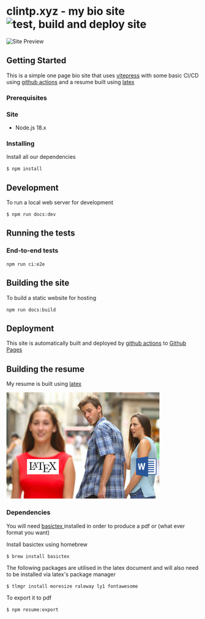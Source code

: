 # clintp.xyz - my bio site &nbsp;![test, build and deploy site](https://github.com/yuhonas/clintp.xyz/workflows/test,%20build%20and%20deploy%20site/badge.svg)

![Site Preview](./gh-site-preview.avif)

## Getting Started

This is a simple one page bio site that uses [vitepress](https://vitepress.dev/) with some basic CI/CD using [github actions](./.github/workflows/ci.yml) and a resume built using [latex](https://www.latex-project.org/)

### Prerequisites

### Site

* Node.js 18.x

### Installing

Install all our dependencies

```
$ npm install
```

## Development

To run a local web server for development

```
$ npm run docs:dev
```

## Running the tests


### End-to-end tests
```
npm run ci:e2e
```

## Building the site

To build a static website for hosting

```
npm run docs:build
```

## Deployment


This site is automatically built and deployed by [github actions](https://github.com/actions) to [Github Pages](https://pages.github.com/)


## Building the resume

My resume is built using [latex](https://www.latex-project.org/)

![picture of latex envy](./gh-latexenvy.png)

### Dependencies

You will need [ basictex ](https://tug.org/mactex/morepackages.html) installed in order to produce a pdf
or (what ever format you want)

Install basictex using homebrew

```
$ brew install basictex
```

The following packages are utilised in the latex document and will also need to be installed via latex's package manager

```
$ tlmgr install moresize raleway ly1 fontawesome
```

To export it to pdf

```
$ npm resume:export
```
